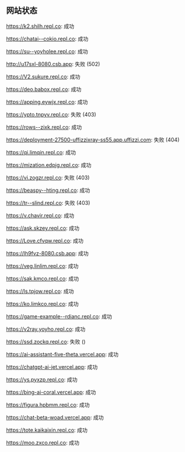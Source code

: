 ## 网站状态
https://k2.shilh.repl.co: 成功

https://chatai--cokio.repl.co: 成功

https://su--yoyholee.repl.co: 成功

http://u17sxl-8080.csb.app: 失败 (502)

https://V2.sukure.repl.co: 成功

https://deo.babox.repl.co: 成功

https://apping.eywjx.repl.co: 成功

https://ypto.tnpyv.repl.co: 失败 (403)

https://rows--zixk.repl.co: 成功

https://deployment-27500-uffizzixray-ss55.app.uffizzi.com: 失败 (404)

https://qi.limqin.repl.co: 成功

https://mization.edpjg.repl.co: 成功

https://vi.zogzr.repl.co: 失败 (403)

https://beaspy--hting.repl.co: 成功

https://tr--slind.repl.co: 失败 (403)

https://v.chavir.repl.co: 成功

https://ask.skzey.repl.co: 成功

https://Love.cfvqw.repl.co: 成功

https://lh9fvz-8080.csb.app: 成功

https://veg.linlim.repl.co: 成功

https://sak.kmco.repl.co: 成功

https://ls.tpjow.repl.co: 成功

https://ko.limkco.repl.co: 成功

https://game-example--rdianc.repl.co: 成功

https://v2ray.yoyho.repl.co: 成功

https://ssd.zockq.repl.co: 失败 ()

https://ai-assistant-five-theta.vercel.app: 成功

https://chatgpt-ai-jet.vercel.app: 成功

https://ys.pyxzp.repl.co: 成功

https://bing-ai-coral.vercel.app: 成功

https://figura.hpbmm.repl.co: 成功

https://chat-beta-woad.vercel.app: 成功

https://tote.kaikaixin.repl.co: 成功

https://moo.zxco.repl.co: 成功

